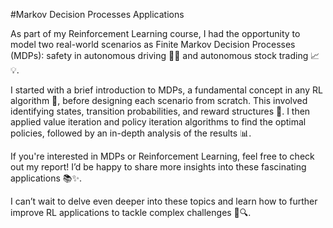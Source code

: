 #Markov Decision Processes Applications

As part of my Reinforcement Learning course, I had the opportunity to model two real-world scenarios as Finite Markov Decision Processes (MDPs): safety in autonomous driving 🚗💨 and autonomous stock trading 📈💡.

I started with a brief introduction to MDPs, a fundamental concept in any RL algorithm 🤖, before designing each scenario from scratch. This involved identifying states, transition probabilities, and reward structures 🎯. I then applied value iteration and policy iteration algorithms to find the optimal policies, followed by an in-depth analysis of the results 📊.

If you're interested in MDPs or Reinforcement Learning, feel free to check out my report! I’d be happy to share more insights into these fascinating applications 📚✨.

I can’t wait to delve even deeper into these topics and learn how to further improve RL applications to tackle complex challenges 🚀🔍.

